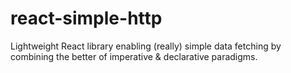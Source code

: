 # react-simple-http
 Lightweight React library enabling (really) simple data fetching by combining the better of imperative & declarative paradigms.
